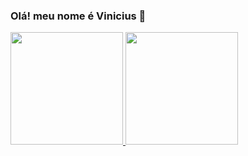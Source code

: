 ### Olá! meu nome é Vinicius 👋

<div>
  <a href="https://github.com/viniciusmilan8">
  <img height="180em" src="https://github-readme-stats.vercel.app/api?username=viniciusmilan8&show_icons=true&theme=merko"/>
  <img height="180em" src="https://github-readme-stats.vercel.app/api/top-langs/?username=viniciusmilan8&layout=compact&langs_count=16&theme=merko"/>
   
    
</div>
